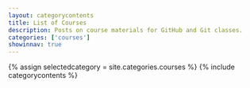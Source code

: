 ```yaml
---
layout: categorycontents
title: List of Courses
description: Posts on course materials for GitHub and Git classes.
categories: ['courses']
showinnav: true
---
```


{% assign selectedcategory = site.categories.courses %}
{% include categorycontents %}
